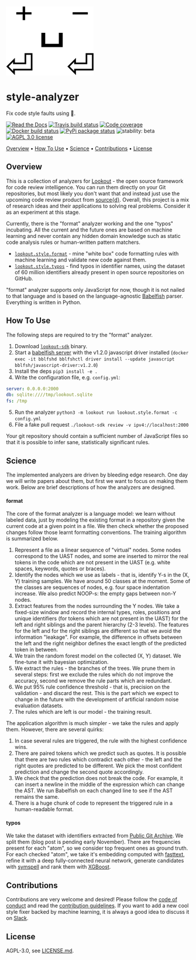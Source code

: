 ![Format man](doc/logo.png)
# style-analyzer
Fix code style faults using 🤖.


[![Read the Docs](https://img.shields.io/readthedocs/style-analyzer.svg)](https://readthedocs.org/projects/style-analyzer/)
[![Travis build status](https://travis-ci.org/src-d/style-analyzer.svg?branch=master)](https://travis-ci.org/src-d/style-analyzer)
[![Code coverage](https://codecov.io/github/src-d/style-analyzer/coverage.svg)](https://codecov.io/github/src-d/style-analyzer)
[![Docker build status](https://img.shields.io/docker/build/srcd/style-analyzer.svg)](https://hub.docker.com/r/srcd/style-analyzer)
[![PyPi package status](https://img.shields.io/pypi/v/lookout-style.svg)](https://pypi.python.org/pypi/lookout-style)
![stability: beta](https://svg-badge.appspot.com/badge/stability/beta?color=ff8000)
[![AGPL 3.0 license](https://img.shields.io/badge/license-AGPL%203.0-blue.svg)](https://opensource.org/licenses/AGPL-3.0)

[Overview](#overview) • [How To Use](#how-to-use) • [Science](#science) • [Contributions](#contributions) • [License](#license)

## Overview

This is a collection of analyzers for [Lookout](https://github.com/src-d/lookout) - the open source framework for code review intelligence.
You can run them directly on your Git repositories, but most likely you don't want that and instead
just use the upcoming code review product from [source{d}](https://sourced.tech).
Overall, this project is a mix of research ideas and their applications to solving real problems.
Consider it as an experiment at this stage.

Currently, there is the "format" analyzer working and the one "typos" incubating. All the current and the future
ones are based on machine learning and never contain any hidden domain knowledge such as static
code analysis rules or human-written pattern matchers.

* [`lookout.style.format`](lookout/style/format) - mine "white box" code formatting rules with machine learning and validate new code against them.
* [`lookout.style.typos`](lookout/style/typos) - find typos in identifier names, using the dataset of 60 million identifiers already present in open source repositories on GitHub.

"format" analyzer supports only JavaScript for now, though it is not nailed to that language and
is based on the language-agnostic [Babelfish](https://doc.bblf.sh/) parser. Everything is written in Python.

## How To Use

The following steps are required to try the "format" analyzer.

1. Download [`lookout-sdk`](https://github.com/src-d/lookout/releases) binary.
2. Start a [babelfish server](https://doc.bblf.sh/using-babelfish/getting-started.html) with the v1.2.0 javascript driver installed (`docker exec -it bblfshd bblfshctl driver install --update javascript bblfsh/javascript-driver:v1.2.0`)
3. Install the deps `pip3 install -e .`
4. Write the configuration file, e.g. `config.yml`:

```yaml
server: 0.0.0.0:2000
db: sqlite:////tmp/lookout.sqlite
fs: /tmp
```

5. Run the analyzer `python3 -m lookout run lookout.style.format -c config.yml`
6. File a fake pull request `./lookout-sdk review -v ipv4://localhost:2000`

Your git repository should contain a sufficient number of JavaScript files so that it is possible
to infer sane, statistically significant rules.

## Science

The implemented analyzers are driven by bleeding edge research. One day we will write papers about them,
but first we want to focus on making them work. Below are brief descriptions of how the analyzers
are designed.

#### format

The core of the format analyzer is a language model: we learn without labeled data, just by modeling the existing format in a repository given the current code at a given point in a file. We then check whether the proposed changes follow those learnt formatting conventions.
The training algorithm is summarized below.

1. Represent a file as a linear sequence of "virtual" nodes. Some nodes correspond to the UAST nodes, and some are inserted to mirror the real tokens in the code which are not present in the UAST (e.g. white spaces, keywords, quotes or braces).
2. Identify the nodes which we use as labels - that is, identify Y-s in the (X, Y) training samples. We have around 50 classes at the moment. Some of the classes are sequences of nodes, e.g. four space indentation increase. We also predict NOOP-s: the empty gaps between non-Y nodes.
3. Extract features from the nodes surrounding the Y nodes. We take a fixed-size window and record the internal types, roles, positions and unique identifiers (for tokens which are not present in the UAST) for the left and right siblings and the parent hierarchy (2-3 levels). The features for the left and for the right siblings are different so that we avoid the information "leakage". For example, the difference in offsets between the left and the right neighbor defines the exact length of the predicted token in between.
4. We train the random forest model on the collected (X, Y) dataset. We fine-tune it with bayesian optimization.
5. We extract the rules - the branches of the trees. We prune them in several steps: first we exclude the rules which do not improve the accuracy, second we remove the rule parts which are redundant.
6. We put 95% rule confidence threshold - that is, precision on the validation - and discard the rest. This is the part which we expect to change in the future with the development of artificial random noise evaluation datasets.
7. The rules which are left is our model - the training result.

The application algorithm is much simpler - we take the rules and apply them. However, there are several quirks:
1. In case several rules are triggered, the rule with the highest confidence wins.
2. There are paired tokens which we predict such as quotes. It is possible that there are two rules which contradict each other - the left and the right quotes are predicted to be different. We pick the most confident prediction and change the second quote accordingly.
3. We check that the prediction does not break the code. For example, it can insert a newline in the middle of the expression which can change the AST. We run Babelfish on each changed line to see if the AST remains the same.
4. There is a huge chunk of code to represent the triggered rule in a human-readable format.

#### typos

We take the dataset with identifiers extracted from [Public Git Archive](https://github.com/src-d/datasets/tree/master/PublicGitArchive).
We split them (blog post is pending early November). There are frequencies present for each "atom",
so we consider top frequent ones as ground truth. For each checked "atom", we take it's embedding
computed with [fasttext](https://github.com/facebookresearch/fastText), refine it with a deep
fully-connected neural network, generate candidates with [symspell](https://github.com/wolfgarbe/SymSpell)
and rank them with [XGBoost](https://github.com/dmlc/xgboost).

## Contributions

Contributions are very welcome and desired! Please follow the [code of conduct](doc/code_of_conduct.md)
and read the [contribution guidelines](doc/contributing.md). If you want to add a new cool style
fixer backed by machine learning, it is always a good idea to discuss it on
[Slack](https://sourced.tech/community/#talk).

## License

AGPL-3.0, see [LICENSE.md](LICENSE.md).
